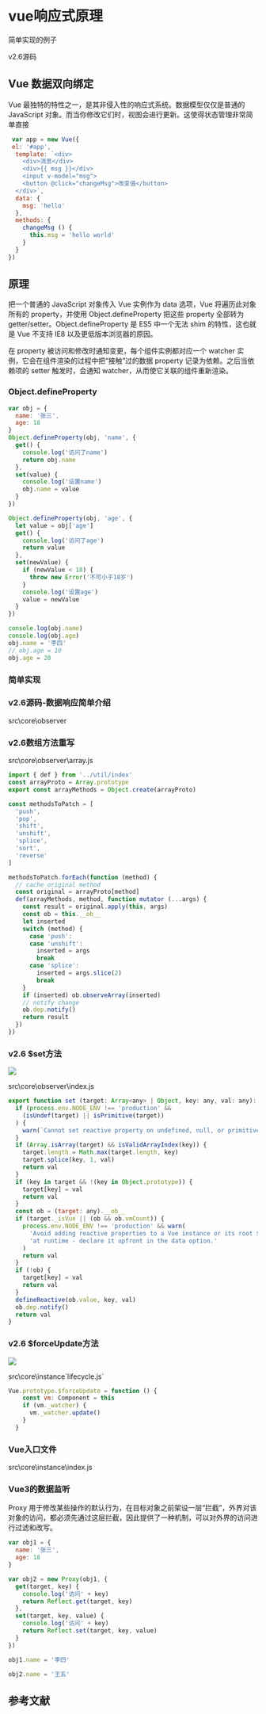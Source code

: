 # vue响应式原理
简单实现的例子



v2.6源码



## Vue 数据双向绑定

Vue 最独特的特性之一，是其非侵入性的响应式系统。数据模型仅仅是普通的 JavaScript 对象。而当你修改它们时，视图会进行更新。这使得状态管理非常简单直接





```javascript
 var app = new Vue({
 el: '#app',
  template: `<div>
    <div>消息</div>
    <div>{{ msg }}</div>
    <input v-model="msg">
    <button @click="changeMsg">改变值</button>
  </div>`,
  data: {
    msg: 'hello'
  },
  methods: {
    changeMsg () {
      this.msg = 'hello world'
    }
  }
})

```

## 原理

把一个普通的 JavaScript 对象传入 Vue 实例作为 data 选项，Vue 将遍历此对象所有的 property，并使用 Object.defineProperty 把这些 property 全部转为 getter/setter。Object.defineProperty 是 ES5 中一个无法 shim 的特性，这也就是 Vue 不支持 IE8 以及更低版本浏览器的原因。

在 property 被访问和修改时通知变更，每个组件实例都对应一个 watcher 实例，它会在组件渲染的过程中把“接触”过的数据 property 记录为依赖。之后当依赖项的 setter 触发时，会通知 watcher，从而使它关联的组件重新渲染。

### Object.defineProperty

```javascript
var obj = {
  name: '张三',
  age: 18
}
Object.defineProperty(obj, 'name', {
  get() {
    console.log('访问了name')
    return obj.name
  },
  set(value) {
    console.log('设置name')
    obj.name = value
  }
})

Object.defineProperty(obj, 'age', {
  let value = obj['age']
  get() {
    console.log('访问了age')
    return value
  },
  set(newValue) {
    if (newValue < 18) {
      throw new Error('不可小于18岁')
    }
    console.log('设置age')
    value = newValue
  }
})

console.log(obj.name)
console.log(obj.age)
obj.name = '李四'
// obj.age = 10
obj.age = 20

```

### 简单实现





### v2.6源码-数据响应简单介绍

src\core\observer

### v2.6数组方法重写

src\core\observer\array.js

```javascript
import { def } from '../util/index'
const arrayProto = Array.prototype
export const arrayMethods = Object.create(arrayProto)

const methodsToPatch = [
  'push',
  'pop',
  'shift',
  'unshift',
  'splice',
  'sort',
  'reverse'
]

methodsToPatch.forEach(function (method) {
  // cache original method
  const original = arrayProto[method]
  def(arrayMethods, method, function mutator (...args) {
    const result = original.apply(this, args)
    const ob = this.__ob__
    let inserted
    switch (method) {
      case 'push':
      case 'unshift':
        inserted = args
        break
      case 'splice':
        inserted = args.slice(2)
        break
    }
    if (inserted) ob.observeArray(inserted)
    // notify change
    ob.dep.notify()
    return result
  })
})

```

### v2.6 $set方法

![](https://tcs-devops.aliyuncs.com/storage/112a73ee6ed80f7d0202fddbff3afe258970?Signature=eyJhbGciOiJIUzI1NiIsInR5cCI6IkpXVCJ9.eyJBcHBJRCI6IjVlNzQ4MmQ2MjE1MjJiZDVjN2Y5YjMzNSIsIl9hcHBJZCI6IjVlNzQ4MmQ2MjE1MjJiZDVjN2Y5YjMzNSIsIl9vcmdhbml6YXRpb25JZCI6IiIsImV4cCI6MTY1MjUwMTYwMiwiaWF0IjoxNjUxODk2ODAyLCJyZXNvdXJjZSI6Ii9zdG9yYWdlLzExMmE3M2VlNmVkODBmN2QwMjAyZmRkYmZmM2FmZTI1ODk3MCJ9.2cRo_yKxUVkzOnElS3PL149kFfPoqd2ax-pCXkadbjY&download=image.png "")

src\core\observer\index.js

```javascript
export function set (target: Array<any> | Object, key: any, val: any): any {
  if (process.env.NODE_ENV !== 'production' &&
    (isUndef(target) || isPrimitive(target))
  ) {
    warn(`Cannot set reactive property on undefined, null, or primitive value: ${(target: any)}`)
  }
  if (Array.isArray(target) && isValidArrayIndex(key)) {
    target.length = Math.max(target.length, key)
    target.splice(key, 1, val)
    return val
  }
  if (key in target && !(key in Object.prototype)) {
    target[key] = val
    return val
  }
  const ob = (target: any).__ob__
  if (target._isVue || (ob && ob.vmCount)) {
    process.env.NODE_ENV !== 'production' && warn(
      'Avoid adding reactive properties to a Vue instance or its root $data ' +
      'at runtime - declare it upfront in the data option.'
    )
    return val
  }
  if (!ob) {
    target[key] = val
    return val
  }
  defineReactive(ob.value, key, val)
  ob.dep.notify()
  return val
}

```

### v2.6 $forceUpdate方法

![](https://tcs-devops.aliyuncs.com/storage/112aa4f82fee1e4158c497508dfdefc53fce?Signature=eyJhbGciOiJIUzI1NiIsInR5cCI6IkpXVCJ9.eyJBcHBJRCI6IjVlNzQ4MmQ2MjE1MjJiZDVjN2Y5YjMzNSIsIl9hcHBJZCI6IjVlNzQ4MmQ2MjE1MjJiZDVjN2Y5YjMzNSIsIl9vcmdhbml6YXRpb25JZCI6IiIsImV4cCI6MTY1MjUwMTYwMiwiaWF0IjoxNjUxODk2ODAyLCJyZXNvdXJjZSI6Ii9zdG9yYWdlLzExMmFhNGY4MmZlZTFlNDE1OGM0OTc1MDhkZmRlZmM1M2ZjZSJ9.T4SFoHVhDzK7Ni3yTTRNMjEq1zB7HHX8H179tzXpE8A&download=image.png "")

src\core\instance\`lifecycle.js`

```javascript
Vue.prototype.$forceUpdate = function () {
    const vm: Component = this
    if (vm._watcher) {
      vm._watcher.update()
    }
  }

```

### Vue入口文件

src\core\instance\index.js

### Vue3的数据监听

Proxy 用于修改某些操作的默认行为，在目标对象之前架设一层“拦截”，外界对该对象的访问，都必须先通过这层拦截，因此提供了一种机制，可以对外界的访问进行过滤和改写。

```javascript
var obj1 = {
  name: '张三',
  age: 18
}

var obj2 = new Proxy(obj1, {
  get(target, key) {
    console.log('访问' + key)
    return Reflect.get(target, key)
  },
  set(target, key, value) {
    console.log('访问' + key)
    return Reflect.set(target, key, value)
  }
})

obj1.name = '李四'

obj2.name = '王五'

```

## 参考文献







